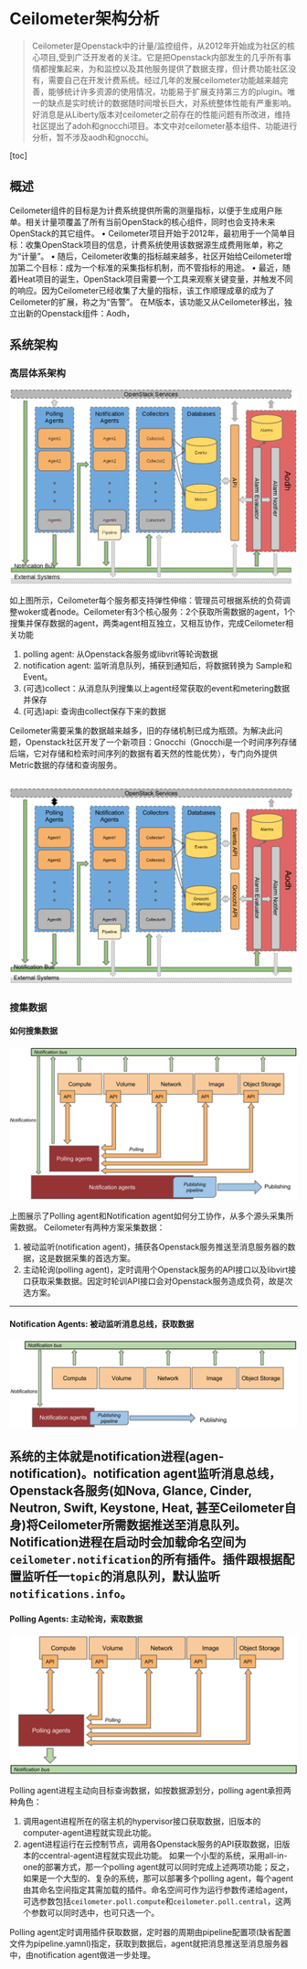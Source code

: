 
# Ceilometer架构分析
> Ceilometer是Openstack中的计量/监控组件，从2012年开始成为社区的核心项目,受到广泛开发者的关注。它是把Openstack内部发生的几乎所有事情都搜集起来，为和监控以及其他服务提供了数据支撑，但计费功能社区没有，需要自己在开发计费系统。经过几年的发展ceilometer功能越来越完善，能够统计许多资源的使用情况，功能易于扩展支持第三方的plugin。唯一的缺点是实时统计的数据随时间增长巨大，对系统整体性能有严重影响。好消息是从Liberty版本对ceilometer之前存在的性能问题有所改进，维持社区提出了adoh和gnocchi项目。本文中对ceilometer基本组件、功能进行分析，暂不涉及aodh和gnocchi。

[toc]

## 概述
Ceilometer组件的目标是为计费系统提供所需的测量指标，以便于生成用户账单。相关计量项覆盖了所有当前OpenStack的核心组件，同时也会支持未来OpenStack的其它组件。
•	Ceilometer项目开始于2012年，最初用于一个简单目标：收集OpenStack项目的信息，计费系统使用该数据源生成费用账单，称之为“计量”。 
•	随后，Ceilometer收集的指标越来越多，社区开始给Ceilometer增加第二个目标：成为一个标准的采集指标机制，而不管指标的用途。 
•	最近，随着Heat项目的诞生，OpenStack项目需要一个工具来观察关键变量，并触发不同的响应。因为Ceilometer已经收集了大量的指标，该工作顺理成章的成为了Ceilometer的扩展，称之为“告警”。 在M版本，该功能又从Ceilometer移出，独立出新的Openstack组件：Aodh，

## 系统架构

### 高层体系架构

![Ceilometer逻辑架构图](./images/ceilo-arch.png)

如上图所示，Ceilometer每个服务都支持弹性伸缩：管理员可根据系统的负荷调整woker或者node。Ceilometer有3个核心服务：2个获取所需数据的agent，1个搜集并保存数据的agent，两类agent相互独立，又相互协作，完成Ceilometer相关功能

1. polling agent: 从Openstack各服务或libvrit等轮询数据
2. notification agent: 监听消息队列，捕获到通知后，将数据转换为 Sample和Event。
3. (可选)collect：从消息队列搜集以上agent经常获取的event和metering数据并保存
4. (可选)api: 查询由collect保存下来的数据

Ceilometer需要采集的数据越来越多，旧的存储机制已成为瓶颈。为解决此问题，Openstack社区开发了一个新项目：Gnocchi（Gnocchi是一个时间序列存储后端，它对存储和检索时间序列的数据有着天然的性能优势），专门向外提供Metric数据的存储和查询服务。

![Ceilometer+Gnocchi逻辑架构图](./images/ceilo-gnocchi-arch.png)
---

### 搜集数据


#### 如何搜集数据

![Polling+Notification示意图](./images/1-agents.png)

上图展示了Polling agent和Notification agent如何分工协作，从多个源头采集所需数据。
Ceilometer有两种方案采集数据：
1. 被动监听(notification agent)，捕获各Openstack服务推送至消息服务器的数据，这是数据采集的首选方案。
2. 主动轮询(polling agent)，定时调用个Openstack服务的API接口以及libvirt接口获取采集数据。因定时轮训API接口会对Openstack服务造成负荷，故是次选方案。
---

#### Notification Agents: 被动监听消息总线，获取数据

![Notification处理消息总线上的消息](./images/2-1-collection-notification.png)

系统的主体就是notification进程(agen-notification)。notification agent监听消息总线，Openstack各服务(如Nova, Glance, Cinder, Neutron, Swift, Keystone, Heat, 甚至Ceilometer自身)将Ceilometer所需数据推送至消息队列。
Notification进程在启动时会加载命名空间为`ceilometer.notification`的所有插件。插件跟根据配置监听任一`topic`的消息队列，默认监听`notifications.info`。
---



#### Polling Agents: 主动轮询，索取数据

![Polling agent](./images/2-2-collection-poll.png)

Polling agent进程主动向目标查询数据，如按数据源划分，polling agent承担两种角色：
1. 调用agent进程所在的宿主机的hypervisor接口获取数据，旧版本的computer-agent进程就实现此功能。
2. agent进程运行在云控制节点，调用各Openstack服务的API获取数据，旧版本的ccentral-agent进程就实现此功能。
如果一个小型的系统，采用all-in-one的部署方式，那一个polling agent就可以同时完成上述两项功能；反之，如果是一个大型的、复杂的系统，那可以部署多个polling agent，每个agent由其命名空间指定其需加载的插件。命名空间可作为运行参数传递给agent，可选参数包括`ceilometer.poll.compute`和`ceilometer.poll.central`，这两个参数可以同时选中，也可只选一个。

Polling agent定时调用插件获取数据，定时器的周期由pipeline配置项(缺省配置文件为pipeline.yamnl)指定，获取到数据后，agent就把消息推送至消息服务器中，由notification agent做进一步处理。


